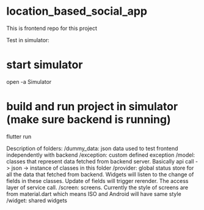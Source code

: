# location_based_social_app

This is frontend repo for this project

Test in simulator:
# start simulator
open -a Simulator
# build and run project in simulator (make sure backend is running)
flutter run


Description of folders:
/dummy_data: json data used to test frontend independently with backend
/exception: custom defined exception
/model: classes that represent data fetched from backend server. Basically api call -> json -> instance of classes in this folder
/provider: global status store for all the data that fetched from backend. Widgets will listen to the change of fields in these classes. Update of fields will trigger rerender. The access layer of service call.
/screen: screens. Currently the style of screens are from material.dart which means ISO and Android will have same style
/widget: shared widgets

